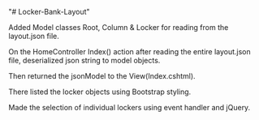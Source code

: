 "# Locker-Bank-Layout" 

Added Model classes Root, Column & Locker  for reading from the layout.json file.

On the HomeController Index() action after reading the entire layout.json file, deserialized json string to model objects.

Then returned the jsonModel to the View(Index.cshtml).

There listed the locker objects using Bootstrap styling.

Made the selection of individual lockers using event handler and jQuery.
